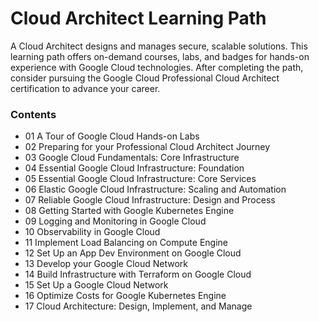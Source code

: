 # Cloud Architect Learning Path
A Cloud Architect designs and manages secure, scalable solutions. This learning path offers on-demand courses, labs, and badges for hands-on experience with Google Cloud technologies. After completing the path, consider pursuing the Google Cloud Professional Cloud Architect certification to advance your career.

### Contents
- 01 A Tour of Google Cloud Hands-on Labs
- 02 Preparing for your Professional Cloud Architect Journey
- 03 Google Cloud Fundamentals: Core Infrastructure
- 04 Essential Google Cloud Infrastructure: Foundation
- 05 Essential Google Cloud Infrastructure: Core Services
- 06 Elastic Google Cloud Infrastructure: Scaling and Automation
- 07 Reliable Google Cloud Infrastructure: Design and Process
- 08 Getting Started with Google Kubernetes Engine
- 09 Logging and Monitoring in Google Cloud
- 10 Observability in Google Cloud
- 11 Implement Load Balancing on Compute Engine
- 12 Set Up an App Dev Environment on Google Cloud
- 13 Develop your Google Cloud Network
- 14 Build Infrastructure with Terraform on Google Cloud
- 15 Set Up a Google Cloud Network
- 16 Optimize Costs for Google Kubernetes Engine
- 17 Cloud Architecture: Design, Implement, and Manage
